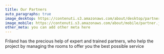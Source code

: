 ```yaml
---
title: Our Partners
auto_paragraphs: true
image_desktop: https://contenuti.s3.amazonaws.com/about/desktop/partner.jpeg
image_mobile: https://contenuti.s3.amazonaws.com/about/mobile/partner.jpeg
other_meta: you can add other meta here
---
```


Friland has the precious help of expert and trained partners, who help the project by managing the rooms to offer you the best possible service